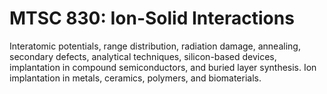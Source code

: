 # MTSC 830: Ion-Solid Interactions

Interatomic potentials, range distribution, radiation damage, annealing, secondary defects, analytical techniques, silicon-based devices, implantation in compound semiconductors, and buried layer synthesis. Ion implantation in metals, ceramics, polymers, and biomaterials.